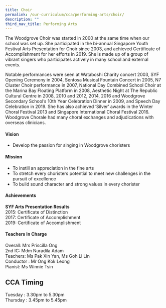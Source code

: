 ```yaml
---
title: Choir
permalink: /our-curriculum/cca/performing-arts/choir/
description: ""
third_nav_title: Performing Arts
---
```

The Woodgrove Choir was started in 2000 at the same time when our school was set up. She participated in the bi-annual Singapore Youth Festival Arts Presentation for Choir since 2003, and achieved Certificate of Accomplishment for her efforts in 2019. She is made up of a group of vibrant singers who participates actively in many school and external events.

  

Notable performances were seen at Wataboshi Charity concert 2003, SYF Opening Ceremony in 2004, Sentosa Musical Fountain Concert in 2005, N7 Cluster Choir performance in 2007, National Day Combined School Choir at the Marina Bay Floating Platform in 2008, Aesthetic Night at The Republic Cultural Centre in 2008, 2010 and 2012, 2014, 2016 and Woodgrove Secondary School’s 10th Year Celebration Dinner in 2009, and Speech Day Celebration in 2019. She has also achieved ‘Silver’ awards in the Winter Choral Festival 2013 and Singapore International Choral Festival 2016. Woodgrove Chorale had many choral exchanges and adjudications with overseas clinicians.

#### Vision

*   Develop the passion for singing in Woodgrove choristers

#### Mission

*   To instill an appreciation in the fine arts
*   To stretch every choristers potential to meet new challenges in the pursuit of excellence
*   To build sound character and strong values in every chorister

#### Achievements

**SYF Arts Presentation Results** <br>
2015: Certificate of Distinction <br>
2017: Certificate of Accomplishment <br>
2019: Certificate of Accomplishment

#### Teachers In Charge

Overall: Mrs Priscilla Ong <br>
2nd IC: Mdm Nuradila Adam <br>
Teachers: Ms Pak Xin Yan, Ms Goh Li Lin <br>
Conductor : Mr Ong Kok Leong<br>
Pianist: Ms Winnie Tsin

CCA Timing
----------

Tuesday : 3.30pm to 5.30pm  
Thursday : 3.45pm to 5.45pm